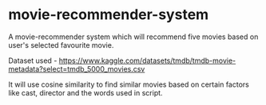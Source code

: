# movie-recommender-system

A movie-recommender system which will recommend five movies based on user's selected favourite movie.

Dataset used - https://www.kaggle.com/datasets/tmdb/tmdb-movie-metadata?select=tmdb_5000_movies.csv

It will use cosine similarity to find similar movies based on certain factors like cast, director and the words used in script.
